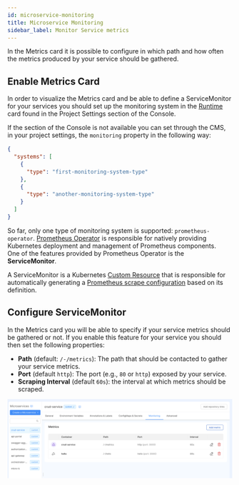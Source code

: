 ```yaml
---
id: microservice-monitoring
title: Microservice Monitoring
sidebar_label: Monitor Service metrics
---
```

In the Metrics card it is possible to configure in which path and how often the metrics produced by your service should be gathered.

## Enable Metrics Card

In order to visualize the Metrics card and be able to define a ServiceMonitor for your services you should set up the monitoring system in the [Runtime](/console/project-configuration/project-settings.md#runtime) card found in the Project Settings section of the Console.

If the section of the Console is not available you can set through the CMS, in your project settings, the `monitoring` property in the following way:

```json
{
  "systems": [
    {
      "type": "first-monitoring-system-type"
    },
    {
      "type": "another-monitoring-system-type"  
    }
  ]
}
```

So far, only one type of monitoring system is supported: `prometheus-operator`. [Prometheus Operator](https://github.com/prometheus-operator/prometheus-operator/blob/master/README.md#prometheus-operator) is responsible for natively providing Kubernetes deployment and management of Prometheus components.  
One of the features provided by Prometheus Operator is the **ServiceMonitor**.

A ServiceMonitor is a Kubernetes [Custom Resource](https://kubernetes.io/docs/tasks/extend-kubernetes/custom-resources/custom-resource-definitions) that is responsible for automatically generating a [Prometheus scrape configuration](https://prometheus.io/docs/prometheus/latest/configuration/configuration/) based on its definition.

## Configure ServiceMonitor

In the Metrics card you will be able to specify if your service metrics should be gathered or not. If you enable this feature for your service you should then set the following properties:

* **Path** (default: `/-/metrics`): The path that should be contacted to gather your service metrics.
* **Port** (default `http`): The port (e.g., `80` or `http`) exposed by your service.
* **Scraping Interval** (default `60s`): the interval at which metrics should be scraped.

![Metrics Card](img/metrics-card.png)
